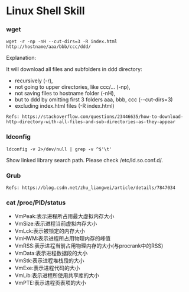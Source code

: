 # Linux Shell Skill

### wget
```
wget -r -np -nH --cut-dirs=3 -R index.html http://hostname/aaa/bbb/ccc/ddd/
```
Explanation:

It will download all files and subfolders in ddd directory:
* recursively (-r),
* not going to upper directories, like ccc/… (-np),
* not saving files to hostname folder (-nH),
* but to ddd by omitting first 3 folders aaa, bbb, ccc (--cut-dirs=3)
* excluding index.html files (-R index.html)

```
Refs: https://stackoverflow.com/questions/23446635/how-to-download-http-directory-with-all-files-and-sub-directories-as-they-appear
```

### ldconfig
```
ldconfig -v 2>/dev/null | grep -v ^$'\t'
```
Show linked library search path. 
Please check /etc/ld.so.conf.d/.

### Grub
```
Refs: https://blog.csdn.net/zhu_liangwei/article/details/7847034
```
### cat /proc/PID/status

* VmPeak:表示进程所占用最大虚拟内存大小
* VmSize:表示进程当前虚拟内存大小
* VmLck:表示被锁定的内存大小
* VmHWM:表示进程所占用物理内存的峰值
* VmRSS:表示进程当前占用物理内存的大小(与procrank中的RSS)
* VmData:表示进程数据段的大小
* VmStk:表示进程堆栈段的大小
* VmExe:表示进程代码的大小
* VmLib:表示进程所使用共享库的大小
* VmPTE:表示进程页表项的大小
